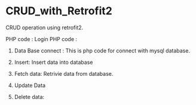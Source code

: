 # CRUD_with_Retrofit2
CRUD operation using retrofit2.

PHP code : 
Login PHP code :
<?php
	require_once('dbConnect.php');
	$password = $_POST['password'];
	$id = $_POST['id'];
	$sql = "SELECT * FROM `EmployeeTable` WHERE id= '$id' AND password='$password' ";
	$result = mysqli_query($con,$sql);
	$count=mysqli_num_rows($result);
	if($count==1){
		$response["success"] = 1;
	}
	else{
		$response["success"] = 2;
	}
	echo json_encode($response);
?>

1. Data Base connect :
This is php code for connect with mysql database. 
<?php
  define('HOST','localhost');
  define('USER','root');
  define('PASS','');
  define('DB','EmployeeInformation'); 
  $con = mysqli_connect(HOST,USER,PASS,DB) or die('Unable to Connect');
?>
2. Insert: 
Insert data into database

<?php
	require_once('dbConnect.php');
	$name = $_POST['name'];
	$type = $_POST['type'];
	$id = $_POST['id'];
	$address = $_POST['address'];
	$date_of_joining = $_POST['date_of_joining'];
	$password=$_POST['password'];
	$sql = "insert into EmployeeTable(name,type,id,address, date_of_joining, password) values ('$name','$type','$id','$address','$date_of_joining','$password');";
	if (mysqli_query($con,$sql)){
		$response["success"] = 1;
	    $response["message"] = "Food successful inserted!";
	    echo json_encode($response);
	}
	else {
		$response["success"] = 2;
	    $response["message"] = "Food not inserted!";
	    echo json_encode($response);
	}
	mysqli_close($con);
?>

3. Fetch data: 
Retrivie data from database. 

<?php
	require_once('dbConnect.php');
	$sql = "SELECT * FROM `EmployeeTable`";
	$result = mysqli_query($con,$sql);
	$json = array();
	while($row =  mysqli_fetch_assoc($result)){
    	$json[]=$row;
	}
	$response["success"] = 1;
	echo json_encode($json);
	
?>


4. Update Data


<?php
	require_once('dbConnect.php');
	$name = $_POST['name'];
	$type = $_POST['type'];
	$id = $_POST['id'];
	$address = $_POST['address'];
	$date_of_joining = $_POST['date_of_joining'];
	$sql = "UPDATE `EmployeeTable` SET name='$name',type='$type',address='$address',date_of_joining='$date_of_joining' WHERE id=$id";
	$result = mysqli_query($con,$sql);
	$response["success"] = 1;
	echo json_encode($response);
?>

5. Delete data: 
<?php
	require_once('dbConnect.php');
	$id = $_POST['id'];
	$sql = "DELETE FROM `EmployeeTable` WHERE id=$id";
	$result = mysqli_query($con,$sql);
	$response["success"] = 1;
	echo json_encode($response);
	
?>

